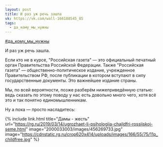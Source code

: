 ```yaml
---
layout: post
title: И раз уж речь зашла
vk: https://vk.com/wall-166188545_85
tags:
  - да_кому_мы_нужны
---
```

[#да_кому_мы_нужны](poisk.html#да_кому_мы_нужны) 

И раз уж речь зашла. 

Если кто не в курсе, "Российская газета" — это официальный печатный орган Правительства Российской Федерации. Также "Российская газета" — общественно-политическое издание, учрежденное Правительством РФ, после публикации в котором вступают в силу государственные документы. Это важнейшее издание страны.

Мы, по всей вероятности, позже разберём нижеприведённую статью: ведь сказать по этому поводу у нас есть довольно много чего, хотя всё это и так понятно единомышленникам. 

Ну а пока — просто насладитесь:

{% include link.html title="Дамы - жесть" url="https://rg.ru/2019/03/14/ugrozhaet-li-psihologiia-chajldfri-rossijskoj-seme.html" image="2000033003/images/456269733.jpg" image="https://cdnstatic.rg.ru/crop620x414/uploads/images/166/55/75/11p_childfree.jpg" %}
